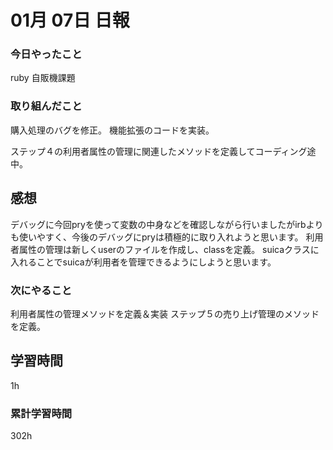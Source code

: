 #  01月 07日 日報
###  今日やったこと
ruby 自販機課題

### 取り組んだこと
購入処理のバグを修正。
機能拡張のコードを実装。

ステップ４の利用者属性の管理に関連したメソッドを定義してコーディング途中。
##  感想
デバッグに今回pryを使って変数の中身などを確認しながら行いましたがirbよりも使いやすく、今後のデバッグにpryは積極的に取り入れようと思います。
利用者属性の管理は新しくuserのファイルを作成し、classを定義。
suicaクラスに入れることでsuicaが利用者を管理できるようにしようと思います。


### 次にやること

利用者属性の管理メソッドを定義＆実装
ステップ５の売り上げ管理のメソッドを定義。

##  学習時間
1h

###  累計学習時間

302h
